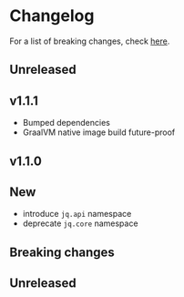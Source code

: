 # Changelog

For a list of breaking changes, check [here](#breaking-changes).

## Unreleased

## v1.1.1

- Bumped dependencies
- GraalVM native image build future-proof

## v1.1.0

## New

- introduce `jq.api` namespace
- deprecate `jq.core` namespace

## Breaking changes

## Unreleased

